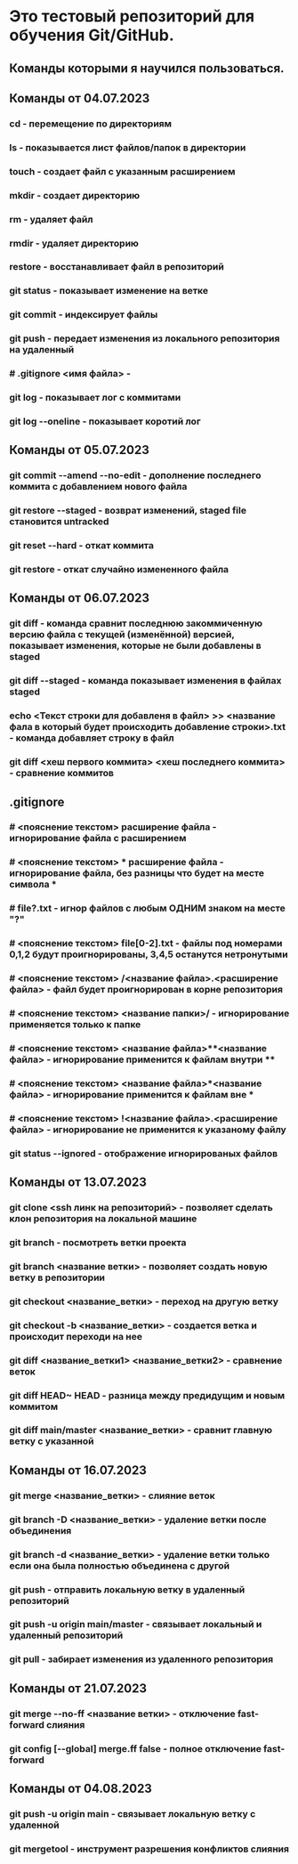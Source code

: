 # Это тестовый репозиторий для обучения Git/GitHub.

## Команды которыми я научился пользоваться.

## Команды от 04.07.2023
### cd - перемещение по директориям
### ls - показывается лист файлов/папок в директории
### touch - создает файл с указанным расширением
### mkdir - создает директорию
### rm - удаляет файл
### rmdir - удаляет директорию
### restore - восстанавливает файл в репозиторий
### git status - показывает изменение на ветке
### git commit - индексирует файлы
### git push - передает изменения из локального репозитория на удаленный
### # .gitignore <имя файла> - 
### git log - показывает лог с коммитами
### git log --oneline - показывает коротий лог
## Команды от 05.07.2023
### git commit --amend --no-edit - дополнение последнего коммита с добавлением нового файла
### git restore --staged <file> - возврат изменений, staged file становится untracked
### git reset --hard <commit hash> - откат коммита
### git restore <file> - откат случайно измененного файла

## Команды от 06.07.2023
### git diff - команда сравнит последнюю закоммиченную версию файла с текущей (изменённой) версией, показывает изменения, которые не были добавлены в staged
### git diff --staged - команда показывает изменения в файлах staged
### echo <Текст строки для добавленя в файл> >> <название фала в который будет происходить добавление строки>.txt - команда добавляет строку в файл
### git diff <хеш первого коммита> <хеш последнего коммита> - сравнение коммитов

## .gitignore 
### # <пояснение текстом> расширение файла - игнорирование файла с расширением
### # <пояснение текстом> * расширение файла - игнорирование файла, без разницы что будет на месте символа * 
### # file?.txt - игнор файлов с любым ОДНИМ знаком на месте "?"
### # <пояснение текстом> file[0-2].txt - файлы под номерами 0,1,2 будут проигнорированы, 3,4,5 останутся нетронутыми
### # <пояснение текстом> /<название файла>.<расширение файла> - файл будет проигнорирован в корне репозитория
### # <пояснение текстом> <название папки>/ - игнорирование применяется только к папке
### # <пояснение текстом> <название файла>**<название файла> - игнорирование применится к файлам внутри **
### # <пояснение текстом> <название файла>*<название файла> - игнорирование применится к файлам вне *
### # <пояснение текстом> !<название файла>.<расширение файла> - игнорирование не применится к указаному файлу
### git status --ignored - отображение игнорированых файлов

## Команды от 13.07.2023
### git clone <ssh линк на репозиторий> - позволяет сделать клон репозитория на локальной машине
### git branch - посмотреть ветки проекта
### git branch <название ветки> - позволяет создать новую ветку в репозитории
### git checkout <название_ветки> - переход на другую ветку
### git checkout -b <название_ветки> - создается ветка и происходит переходи на нее
### git diff <название_ветки1> <название_ветки2> - сравнение веток
### git diff HEAD~ HEAD - разница между предидущим и новым коммитом
### git diff main/master <название_ветки> - сравнит главную ветку с указанной

## Команды от 16.07.2023
### git merge <название_ветки> - слияние веток
### git branch -D <название_ветки> - удаление ветки после объединения
### git branch -d <название_ветки> - удаление ветки только если она была полностью объединена с другой
### git push - отправить локальную ветку в удаленный репозиторий
### git push -u origin main/master - связывает локальный и удаленный репозиторий
### git pull - забирает изменения из удаленного репозитория

## Команды от 21.07.2023
### git merge --no-ff <название ветки> - отключение fast-forward слияния
### git config [--global] merge.ff false - полное отключение fast-forward

## Команды от 04.08.2023
### git push -u origin main - связывает локальную ветку с удаленной
### git mergetool - инструмент разрешения конфликтов слияния
